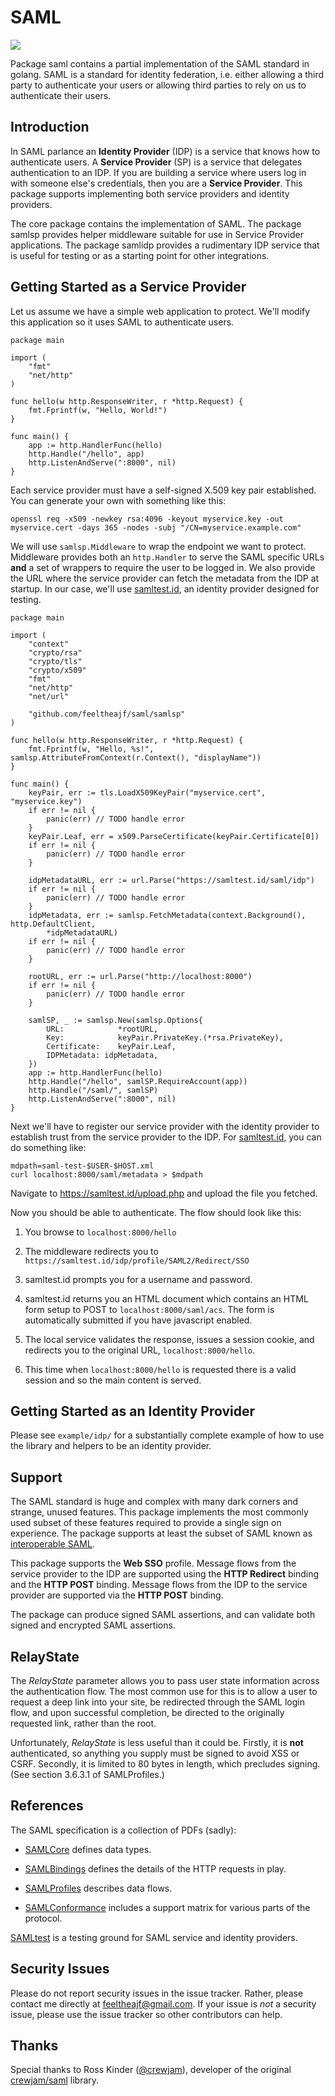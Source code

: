 # SAML

[![](https://godoc.org/github.com/feeltheajf/saml?status.svg)](http://godoc.org/github.com/feeltheajf/saml)

Package saml contains a partial implementation of the SAML standard in golang.
SAML is a standard for identity federation, i.e. either allowing a third party to authenticate your users or allowing third parties to rely on us to authenticate their users.

## Introduction

In SAML parlance an **Identity Provider** (IDP) is a service that knows how to authenticate users. A **Service Provider** (SP) is a service that delegates authentication to an IDP. If you are building a service where users log in with someone else's credentials, then you are a **Service Provider**. This package supports implementing both service providers and identity providers.

The core package contains the implementation of SAML. The package samlsp provides helper middleware suitable for use in Service Provider applications. The package samlidp provides a rudimentary IDP service that is useful for testing or as a starting point for other integrations.

## Getting Started as a Service Provider

Let us assume we have a simple web application to protect. We'll modify this application so it uses SAML to authenticate users.

```golang
package main

import (
    "fmt"
    "net/http"
)

func hello(w http.ResponseWriter, r *http.Request) {
    fmt.Fprintf(w, "Hello, World!")
}

func main() {
    app := http.HandlerFunc(hello)
    http.Handle("/hello", app)
    http.ListenAndServe(":8000", nil)
}
```

Each service provider must have a self-signed X.509 key pair established. You can generate your own with something like this:

    openssl req -x509 -newkey rsa:4096 -keyout myservice.key -out myservice.cert -days 365 -nodes -subj "/CN=myservice.example.com"

We will use `samlsp.Middleware` to wrap the endpoint we want to protect. Middleware provides both an `http.Handler` to serve the SAML specific URLs **and** a set of wrappers to require the user to be logged in. We also provide the URL where the service provider can fetch the metadata from the IDP at startup. In our case, we'll use [samltest.id](https://samltest.id/), an identity provider designed for testing.

```golang
package main

import (
	"context"
	"crypto/rsa"
	"crypto/tls"
	"crypto/x509"
	"fmt"
	"net/http"
	"net/url"

	"github.com/feeltheajf/saml/samlsp"
)

func hello(w http.ResponseWriter, r *http.Request) {
	fmt.Fprintf(w, "Hello, %s!", samlsp.AttributeFromContext(r.Context(), "displayName"))
}

func main() {
	keyPair, err := tls.LoadX509KeyPair("myservice.cert", "myservice.key")
	if err != nil {
		panic(err) // TODO handle error
	}
	keyPair.Leaf, err = x509.ParseCertificate(keyPair.Certificate[0])
	if err != nil {
		panic(err) // TODO handle error
	}

	idpMetadataURL, err := url.Parse("https://samltest.id/saml/idp")
	if err != nil {
		panic(err) // TODO handle error
	}
	idpMetadata, err := samlsp.FetchMetadata(context.Background(), http.DefaultClient,
		*idpMetadataURL)
	if err != nil {
		panic(err) // TODO handle error
	}

	rootURL, err := url.Parse("http://localhost:8000")
	if err != nil {
		panic(err) // TODO handle error
	}

	samlSP, _ := samlsp.New(samlsp.Options{
		URL:            *rootURL,
		Key:            keyPair.PrivateKey.(*rsa.PrivateKey),
		Certificate:    keyPair.Leaf,
		IDPMetadata: idpMetadata,
	})
	app := http.HandlerFunc(hello)
	http.Handle("/hello", samlSP.RequireAccount(app))
	http.Handle("/saml/", samlSP)
	http.ListenAndServe(":8000", nil)
}
```

Next we'll have to register our service provider with the identity provider to establish trust from the service provider to the IDP. For [samltest.id](https://samltest.id/), you can do something like:

    mdpath=saml-test-$USER-$HOST.xml
    curl localhost:8000/saml/metadata > $mdpath

Navigate to https://samltest.id/upload.php and upload the file you fetched.

Now you should be able to authenticate. The flow should look like this:

1. You browse to `localhost:8000/hello`

1. The middleware redirects you to `https://samltest.id/idp/profile/SAML2/Redirect/SSO`

1. samltest.id prompts you for a username and password.

1. samltest.id returns you an HTML document which contains an HTML form setup to POST to `localhost:8000/saml/acs`. The form is automatically submitted if you have javascript enabled.

1. The local service validates the response, issues a session cookie, and redirects you to the original URL, `localhost:8000/hello`.

1. This time when `localhost:8000/hello` is requested there is a valid session and so the main content is served.

## Getting Started as an Identity Provider

Please see `example/idp/` for a substantially complete example of how to use the library and helpers to be an identity provider.

## Support

The SAML standard is huge and complex with many dark corners and strange, unused features. This package implements the most commonly used subset of these features required to provide a single sign on experience. The package supports at least the subset of SAML known as [interoperable SAML](https://kantarainitiative.github.io/SAMLprofiles/saml2int.html).

This package supports the **Web SSO** profile. Message flows from the service provider to the IDP are supported using the **HTTP Redirect** binding and the **HTTP POST** binding. Message flows from the IDP to the service provider are supported via the **HTTP POST** binding.

The package can produce signed SAML assertions, and can validate both signed and encrypted SAML assertions.

## RelayState

The _RelayState_ parameter allows you to pass user state information across the authentication flow. The most common use for this is to allow a user to request a deep link into your site, be redirected through the SAML login flow, and upon successful completion, be directed to the originally requested link, rather than the root.

Unfortunately, _RelayState_ is less useful than it could be. Firstly, it is **not** authenticated, so anything you supply must be signed to avoid XSS or CSRF. Secondly, it is limited to 80 bytes in length, which precludes signing. (See section 3.6.3.1 of SAMLProfiles.)

## References

The SAML specification is a collection of PDFs (sadly):

- [SAMLCore](http://docs.oasis-open.org/security/saml/v2.0/saml-core-2.0-os.pdf) defines data types.

- [SAMLBindings](http://docs.oasis-open.org/security/saml/v2.0/saml-bindings-2.0-os.pdf) defines the details of the HTTP requests in play.

- [SAMLProfiles](http://docs.oasis-open.org/security/saml/v2.0/saml-profiles-2.0-os.pdf) describes data flows.

- [SAMLConformance](http://docs.oasis-open.org/security/saml/v2.0/saml-conformance-2.0-os.pdf) includes a support matrix for various parts of the protocol.

[SAMLtest](https://samltest.id/) is a testing ground for SAML service and identity providers.

## Security Issues

Please do not report security issues in the issue tracker. Rather, please contact me directly at [feeltheajf@gmail.com](mailto:feeltheajf@gmail.com). If your issue is _not_ a security issue, please use the issue tracker so other contributors can help.

## Thanks

Special thanks to Ross Kinder ([@crewjam](https://github.com/crewjam)), developer of the original [crewjam/saml](https://github.com/crewjam/saml) library.
